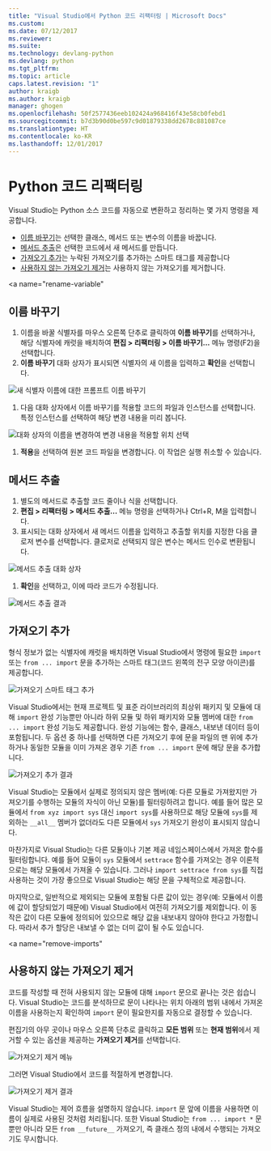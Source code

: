 ```yaml
---
title: "Visual Studio에서 Python 코드 리팩터링 | Microsoft Docs"
ms.custom: 
ms.date: 07/12/2017
ms.reviewer: 
ms.suite: 
ms.technology: devlang-python
ms.devlang: python
ms.tgt_pltfrm: 
ms.topic: article
caps.latest.revision: "1"
author: kraigb
ms.author: kraigb
manager: ghogen
ms.openlocfilehash: 50f2577436eeb102424a968416f43e58cb0febd1
ms.sourcegitcommit: b7d3b90d0be597c9d01879338dd2678c881087ce
ms.translationtype: HT
ms.contentlocale: ko-KR
ms.lasthandoff: 12/01/2017
---
```

# <a name="refactoring-python-code"></a>Python 코드 리팩터링

Visual Studio는 Python 소스 코드를 자동으로 변환하고 정리하는 몇 가지 명령을 제공합니다.

- [이름 바꾸기](#rename)는 선택한 클래스, 메서드 또는 변수의 이름을 바꿉니다.
- [메서드 추출](#extract-method)은 선택한 코드에서 새 메서드를 만듭니다.
- [가져오기 추가](#add-import)는 누락된 가져오기를 추가하는 스마트 태그를 제공합니다
- [사용하지 않는 가져오기 제거](#remove-imports)는 사용하지 않는 가져오기를 제거합니다.

<a name="rename-variable"</a>
## <a name="rename"></a>이름 바꾸기

1. 이름을 바꿀 식별자를 마우스 오른쪽 단추로 클릭하여 **이름 바꾸기**를 선택하거나, 해당 식별자에 캐럿을 배치하여 **편집 > 리팩터링 > 이름 바꾸기...** 메뉴 명령(F2)을 선택합니다.
1. **이름 바꾸기** 대화 상자가 표시되면 식별자의 새 이름을 입력하고 **확인**을 선택합니다.

  ![새 식별자 이름에 대한 프롬프트 이름 바꾸기](media/code-refactor-rename-1.png)

1. 다음 대화 상자에서 이름 바꾸기를 적용할 코드의 파일과 인스턴스를 선택합니다. 특정 인스턴스를 선택하여 해당 변경 내용을 미리 봅니다.

  ![대화 상자의 이름을 변경하여 변경 내용을 적용할 위치 선택](media/code-refactor-rename-2.png)

1. **적용**을 선택하여 원본 코드 파일을 변경합니다. 이 작업은 실행 취소할 수 있습니다.

## <a name="extract-method"></a>메서드 추출

1. 별도의 메서드로 추출할 코드 줄이나 식을 선택합니다.
1. **편집 > 리팩터링 > 메서드 추출...** 메뉴 명령을 선택하거나 Ctrl+R, M을 입력합니다.
1. 표시되는 대화 상자에서 새 메서드 이름을 입력하고 추출할 위치를 지정한 다음 클로저 변수를 선택합니다. 클로저로 선택되지 않은 변수는 메서드 인수로 변환됩니다.

  ![메서드 추출 대화 상자](media/code-refactor-extract-method-1.png)

1. **확인**을 선택하고, 이에 따라 코드가 수정됩니다.

  ![메서드 추출 결과](media/code-refactor-extract-method-2.png)

## <a name="add-import"></a>가져오기 추가

형식 정보가 없는 식별자에 캐럿을 배치하면 Visual Studio에서 명령에 필요한 `import` 또는 `from ... import` 문을 추가하는 스마트 태그(코드 왼쪽의 전구 모양 아이콘)를 제공합니다.

![가져오기 스마트 태그 추가](media/code-refactor-add-import-1.png)

Visual Studio에서는 현재 프로젝트 및 표준 라이브러리의 최상위 패키지 및 모듈에 대해 `import` 완성 기능뿐만 아니라 하위 모듈 및 하위 패키지와 모듈 멤버에 대한 `from ... import` 완성 기능도 제공합니다. 완성 기능에는 함수, 클래스, 내보낸 데이터 등이 포함됩니다. 두 옵션 중 하나를 선택하면 다른 가져오기 후에 문을 파일의 맨 위에 추가하거나 동일한 모듈을 이미 가져온 경우 기존 `from ... import` 문에 해당 문을 추가합니다.

![가져오기 추가 결과](media/code-refactor-add-import-2.png)

Visual Studio는 모듈에서 실제로 정의되지 않은 멤버(예: 다른 모듈로 가져왔지만 가져오기를 수행하는 모듈의 자식이 아닌 모듈)를 필터링하려고 합니다. 예를 들어 많은 모듈에서 `from xyz import sys` 대신 `import sys`를 사용하므로 해당 모듈에 `sys`를 제외하는 `__all__` 멤버가 없더라도 다른 모듈에서 `sys` 가져오기 완성이 표시되지 않습니다.

마찬가지로 Visual Studio는 다른 모듈이나 기본 제공 네임스페이스에서 가져온 함수를 필터링합니다. 예를 들어 모듈이 `sys` 모듈에서 `settrace` 함수를 가져오는 경우 이론적으로는 해당 모듈에서 가져올 수 있습니다. 그러나 `import settrace from sys`를 직접 사용하는 것이 가장 좋으므로 Visual Studio는 해당 문을 구체적으로 제공합니다.

마지막으로, 일반적으로 제외되는 모듈에 포함될 다른 값이 있는 경우(예: 모듈에서 이름에 값이 할당되었기 때문에) Visual Studio에서 여전히 가져오기를 제외합니다. 이 동작은 값이 다른 모듈에 정의되어 있으므로 해당 값을 내보내지 않아야 한다고 가정합니다. 따라서 추가 할당은 내보낼 수 없는 더미 값이 될 수도 있습니다.

<a name="remove-imports"</a>
## <a name="remove-unused-imports"></a>사용하지 않는 가져오기 제거

코드를 작성할 때 전혀 사용되지 않는 모듈에 대해 `import` 문으로 끝나는 것은 쉽습니다. Visual Studio는 코드를 분석하므로 문이 나타나는 위치 아래의 범위 내에서 가져온 이름을 사용하는지 확인하여 `import` 문이 필요한지를 자동으로 결정할 수 있습니다.

편집기의 아무 곳이나 마우스 오른쪽 단추로 클릭하고 **모든 범위** 또는 **현재 범위**에서 제거할 수 있는 옵션을 제공하는 **가져오기 제거**를 선택합니다.

![가져오기 제거 메뉴](media/code-refactor-remove-imports-1.png)

그러면 Visual Studio에서 코드를 적절하게 변경합니다.

![가져오기 제거 결과](media/code-refactor-remove-imports-2.png)

Visual Studio는 제어 흐름을 설명하지 않습니다. `import` 문 앞에 이름을 사용하면 이름이 실제로 사용된 것처럼 처리됩니다. 또한 Visual Studio는 `from ... import *` 문뿐만 아니라 모든 `from __future__` 가져오기, 즉 클래스 정의 내에서 수행되는 가져오기도 무시합니다.